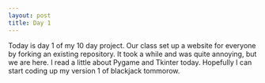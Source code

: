 ```yaml
---
layout: post
title: Day 1
---
```


Today is day 1 of my 10 day project. Our class set up a website for everyone by forking an existing repository. It took a while and was quite annoying, but we are here. I read a little about Pygame and Tkinter today. Hopefully I can start coding up my version 1 of blackjack tommorow. 
